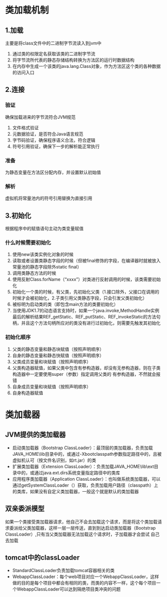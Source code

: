 # 类加载机制

## 1.加载

主要是将class文件中的二进制字节流读入到jvm中

1. 通过类的权限定名获取该类的二进制字节流
2. 将字节流所代表的静态存储结构转换为方法区的运行时数据结构
3. 在内存中生成一个该类的java.lang.Class对象，作为方法区这个类的各种数据的访问入口

## 2.连接

### 验证

确保加载进来的字节流符合JVM规范

1. 文件格式验证
2. 元数据验证，是否符合Java语言规范
3. 字节码验证，确保程序语义合法，符合逻辑
4. 符号引用验证，确保下一步的解析能正常执行

### 准备

为静态变量在方法区分配内存，并设置默认初始值

### 解析

虚拟机将常量池内的符号引用替换为直接引用

## 3.初始化

根据程序中的赋值语句主动为类变量赋值

### 什么时候需要初始化

1. 使用new该类实例化对象的时候
2. 读取或者设置类静态字段的时候（但被final修饰的字段，在编译器时就被放入常量池的静态字段除外static final）
3. 调用类静态方法的时候
4. 使用反射Class.forName（“xxxx”）对类进行反射调用的时候，该类需要初始化
5. 初始化一个类的时候，有父类，先初始化父类（1.接口除外，父接口在调用的时候才会被初始化，2.子类引用父类静态字段，只会引发父类初始化）
6. 被标明为启动类的类（即包含main方法的类要初始化）
7. 当使用JDK1.7的动态语言支持时，如果一个java.invoke,MethodHandle实例最后的解析结果REF_getStatic、REF_putStatic、REF_invokeStatic的方法句柄，并且这个方法句柄所应对的类没有进行过初始化，则需要先触发其初始化

### 初始化顺序

1. 父类的静态变量和静态块赋值（按照声明顺序）
2. 自身的静态变量和静态快赋值（按照声明顺序）
3. 父类成员变量和块赋值（按照声明顺序）
4. 父类构造器赋值，如果父类中包含有参构造器，却没有无参构造器，则在子类构造器中一定要使用super（参数）指定调用父类的 有参构造器，不然就会报错
5. 自身成员变量和块赋值（按照声明顺序）
6. 自身构造器赋值

# 类加载器

## JVM提供的类加载器

- 启动类加载器（Bootstrap ClassLoader）：最顶层的类加载器，负责加载JAVA_HOME\lib目录中的，或通过-Xbootclasspath参数指定路径中的，且被虚拟机认可（按文件名识别，如rt.jar）的类
- 扩展类加载器（Extension ClassLoader）：负责加载JAVA_HOME\lib\ext目录中的，或通过java.ext.dirs系统变量指定路径中的类库
- 应用程序类加载器（Application ClassLoader）：也叫做系统类加载器，可以通过getSystemClassLoader（）获取，负责加载用户路径（classpath）上的类库，如果没有自定义类加载器，一般这个就是默认的类加载器

## 双亲委派模型

如果一个类接受类加载器请求，他自己不会去加载这个请求，而是将这个类加载请求委派给父类加载器，这样一层一层传送，直到到达启动类加载器（Bootstrap ClassLoader）,只有当父类加载器无法加载这个请求时，子加载器才会尝试 自己去加载

## tomcat中的classLoader

- StandardClassLoader负责加载tomcat容器相关的类
- WebappClassLoader：每个web项目对应一个WebappClassLoader，这样做的目的是每个项目中都会有相同的类，而类的内容不一样，这个每个项目一个WebappClassLoader可以达到隔绝项目类冲突的问题



